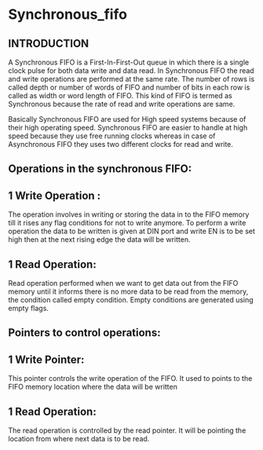 # Synchronous_fifo


## INTRODUCTION
A Synchronous FIFO is a First-In-First-Out queue in which there is a single clock pulse for both data write and data read. In Synchronous FIFO the read and write operations are performed at the same rate. The number of rows is called depth or number of words of FIFO and number of bits in each row is called as width or word length of FIFO. This kind of FIFO is termed as Synchronous because the rate of read and write operations are same.

Basically Synchronous FIFO are used for High speed systems because of their high operating speed. Synchronous FIFO are easier to handle at high speed because they use free running clocks whereas in case of Asynchronous FIFO they uses two different clocks for read and write.

## Operations in the synchronous FIFO:
## 1 Write Operation :
The operation involves in writing or storing the data in to the FIFO memory till it rises any flag conditions for not to write anymore. To perform a write operation the data to be written is given at DIN port and write EN is to be set high then at the next rising edge the data will be written.

## 1 Read Operation:
Read operation performed when we want to get data out from the FIFO memory until it informs there is no more data to be read from the memory, the condition called empty condition. Empty conditions are generated using empty flags.

## Pointers to control operations:
## 1 Write Pointer:
This pointer controls the write operation of the FIFO. It used to points to the FIFO memory location where the data will be written

## 1 Read Operation:
The read operation is controlled by the read pointer. It will be pointing the location from where next data is to be read.
